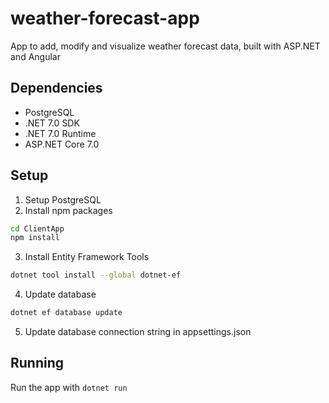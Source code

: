 # weather-forecast-app
App to add, modify and visualize weather forecast data, built with ASP.NET and Angular

## Dependencies

- PostgreSQL
- .NET 7.0 SDK
- .NET 7.0 Runtime
- ASP.NET Core 7.0


## Setup

1. Setup PostgreSQL
2. Install npm packages
```bash
cd ClientApp
npm install
```
3. Install Entity Framework Tools
```bash
dotnet tool install --global dotnet-ef
```
4. Update database
```bash
dotnet ef database update
```
5. Update database connection string in appsettings.json

## Running
Run the app with `dotnet run`
